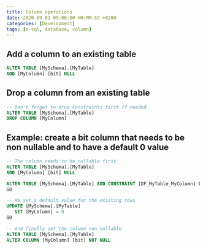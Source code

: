 ```yaml
---
title: Column operations
date: 2020-09-01 09:00:00 HH:MM:SS +0200
categories: [Development]
tags: [t-sql, database, column]
---
```


## Add a column to an existing table
```sql
ALTER TABLE [MySchema].[MyTable]
ADD [MyColumn] [bit] NULL
```

## Drop a column from an existing table
```sql
-- Don't forget to drop constraints first if needed
ALTER TABLE [MySchema].[MyTable]
DROP COLUMN [MyColumn]
```

## Example: create a bit column that needs to be non nullable and to have a default 0 value
```sql
-- The column needs to be nullable first
ALTER TABLE [MySchema].[MyTable]
ADD [MyColumn] [bit] NULL

ALTER TABLE [MySchema].[MyTable] ADD CONSTRAINT [DF_MyTable_MyColumn] DEFAULT ((0)) FOR [MyColumn]
GO

-- We set a default value for the existing rows
UPDATE [MySchema].[MyTable]
   SET [MyColumn] = 0
GO

-- And finally set the column non nullable
ALTER TABLE [MySchema].[MyTable]
ALTER COLUMN [MyColumn] [bit] NOT NULL
```